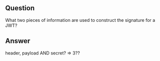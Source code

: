 ## Question

What two pieces of information are used to construct the signature for a JWT?

## Answer

header, payload AND secret? => 3??
